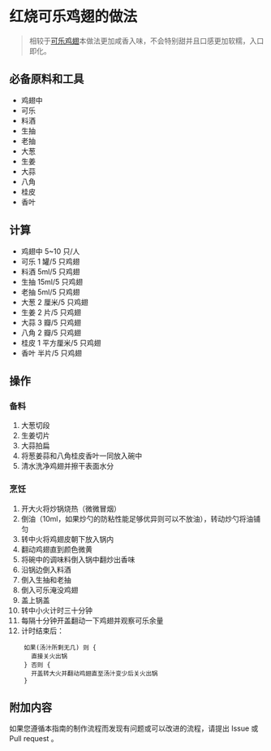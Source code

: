 # 红烧可乐鸡翅的做法

> 相较于[可乐鸡翅](./可乐鸡翅.md)本做法更加咸香入味，不会特别甜并且口感更加软糯，入口即化。

## 必备原料和工具

* 鸡翅中
* 可乐
* 料酒
* 生抽
* 老抽
* 大葱
* 生姜
* 大蒜
* 八角
* 桂皮
* 香叶

## 计算

* 鸡翅中 5~10 只/人
* 可乐 1 罐/5 只鸡翅
* 料酒 5ml/5 只鸡翅
* 生抽 15ml/5 只鸡翅
* 老抽 5ml/5 只鸡翅
* 大葱 2 厘米/5 只鸡翅
* 生姜 2 片/5 只鸡翅
* 大蒜 3 瓣/5 只鸡翅
* 八角 2 瓣/5 只鸡翅
* 桂皮 1 平方厘米/5 只鸡翅
* 香叶 半片/5 只鸡翅

## 操作

### 备料

1. 大葱切段
2. 生姜切片
3. 大蒜拍扁
4. 将葱姜蒜和八角桂皮香叶一同放入碗中
5. 清水洗净鸡翅并擦干表面水分

### 烹饪

1. 开大火将炒锅烧热（微微冒烟）
2. 倒油（10ml，如果炒勺的防粘性能足够优异则可以不放油），转动炒勺将油铺匀
3. 转中火将鸡翅皮朝下放入锅内
4. 翻动鸡翅直到颜色微黄
5. 将碗中的调味料倒入锅中翻炒出香味
6. 沿锅边倒入料酒
7. 倒入生抽和老抽
8. 倒入可乐淹没鸡翅
9. 盖上锅盖
10. 转中小火计时三十分钟
11. 每隔十分钟开盖翻动一下鸡翅并观察可乐余量
12. 计时结束后：

```
    如果(汤汁所剩无几) 则 {
      直接关火出锅
    } 否则 {
      开盖转大火并翻动鸡翅直至汤汁变少后关火出锅
    }
```

## 附加内容

如果您遵循本指南的制作流程而发现有问题或可以改进的流程，请提出 Issue 或 Pull request 。
